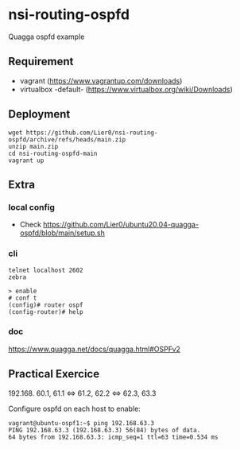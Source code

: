 # nsi-routing-ospfd
Quagga ospfd example

## Requirement
* vagrant (https://www.vagrantup.com/downloads)
* virtualbox -default- (https://www.virtualbox.org/wiki/Downloads)

## Deployment
```
wget https://github.com/Lier0/nsi-routing-ospfd/archive/refs/heads/main.zip
unzip main.zip
cd nsi-routing-ospfd-main
vagrant up
```

## Extra
### local config
* Check https://github.com/Lier0/ubuntu20.04-quagga-ospfd/blob/main/setup.sh

### cli
```
telnet localhost 2602
zebra

> enable
# conf t
(config)# router ospf
(config-router)# help
```

### doc
https://www.quagga.net/docs/quagga.html#OSPFv2

## Practical Exercice
192.168.
60.1, 61.1 <=> 61.2, 62.2 <=> 62.3, 63.3

Configure ospfd on each host to enable:
```
vagrant@ubuntu-ospf1:~$ ping 192.168.63.3
PING 192.168.63.3 (192.168.63.3) 56(84) bytes of data.
64 bytes from 192.168.63.3: icmp_seq=1 ttl=63 time=0.534 ms
```

